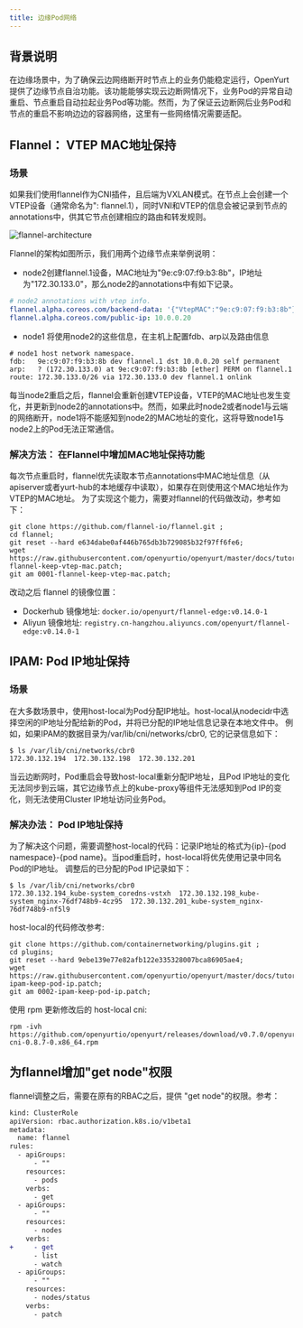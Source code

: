 ```yaml
---
title: 边缘Pod网络
---
```


## 背景说明

在边缘场景中，为了确保云边网络断开时节点上的业务仍能稳定运行，OpenYurt提供了边缘节点自治功能。该功能能够实现云边断网情况下，业务Pod的异常自动重启、节点重启自动拉起业务Pod等功能。然而，为了保证云边断网后业务Pod和节点的重启不影响边边的容器网络，这里有一些网络情况需要适配。

## Flannel： VTEP MAC地址保持
### 场景
如果我们使用flannel作为CNI插件，且后端为VXLAN模式。在节点上会创建一个VTEP设备（通常命名为": flannel.1），同时VNI和VTEP的信息会被记录到节点的annotations中，供其它节点创建相应的路由和转发规则。

![flannel-architecture](../../../../../../static/img/docs/user-manuals/network/flannel-architecture.png)

Flannel的架构如图所示，我们用两个边缘节点来举例说明：
- node2创建flannel.1设备，MAC地址为"9e:c9:07:f9:b3:8b"，IP地址为"172.30.133.0"，那么node2的annotations中有如下记录。
```yaml
# node2 annotations with vtep info.
flannel.alpha.coreos.com/backend-data: '{"VtepMAC":"9e:c9:07:f9:b3:8b"}'
flannel.alpha.coreos.com/public-ip: 10.0.0.20
```
- node1 将使用node2的这些信息，在主机上配置fdb、arp以及路由信息
```shell script
# node1 host network namespace.
fdb:   9e:c9:07:f9:b3:8b dev flannel.1 dst 10.0.0.20 self permanent
arp:   ? (172.30.133.0) at 9e:c9:07:f9:b3:8b [ether] PERM on flannel.1
route: 172.30.133.0/26 via 172.30.133.0 dev flannel.1 onlink
```
每当node2重启之后，flannel会重新创建VTEP设备，VTEP的MAC地址也发生变化，并更新到node2的annotations中。然而，如果此时node2或者node1与云端的网络断开，node1将不能感知到node2的MAC地址的变化，这将导致node1与node2上的Pod无法正常通信。

### 解决方法： 在Flannel中增加MAC地址保持功能
每次节点重启时，flannel优先读取本节点annotations中MAC地址信息（从apiserver或者yurt-hub的本地缓存中读取），如果存在则使用这个MAC地址作为VTEP的MAC地址。
为了实现这个能力，需要对flannel的代码做改动，参考如下：
```shell script
git clone https://github.com/flannel-io/flannel.git ;
cd flannel;
git reset --hard e634dabe0af446b765db3b729085b32f97ff6fe6;
wget https://raw.githubusercontent.com/openyurtio/openyurt/master/docs/tutorial/0001-flannel-keep-vtep-mac.patch;
git am 0001-flannel-keep-vtep-mac.patch;
```

改动之后 flannel 的镜像位置：

- Dockerhub 镜像地址: `docker.io/openyurt/flannel-edge:v0.14.0-1`
- Aliyun 镜像地址: `registry.cn-hangzhou.aliyuncs.com/openyurt/flannel-edge:v0.14.0-1`

## IPAM: Pod IP地址保持

### 场景
在大多数场景中，使用host-local为Pod分配IP地址。host-local从nodecidr中选择空闲的IP地址分配给新的Pod，并将已分配的IP地址信息记录在本地文件中。
例如，如果IPAM的数据目录为/var/lib/cni/networks/cbr0, 它的记录信息如下：
```shell script
$ ls /var/lib/cni/networks/cbr0
172.30.132.194  172.30.132.198  172.30.132.201
```
当云边断网时，Pod重启会导致host-local重新分配IP地址，且Pod IP地址的变化无法同步到云端，其它边缘节点上的kube-proxy等组件无法感知到Pod IP的变化，则无法使用Cluster IP地址访问业务Pod。

### 解决办法： Pod IP地址保持
为了解决这个问题，需要调整host-local的代码：记录IP地址的格式为{ip}-{pod namespace}-{pod name}。当pod重启时，host-local将优先使用记录中同名Pod的IP地址。
调整后的已分配的Pod IP记录如下：
```shell script
$ ls /var/lib/cni/networks/cbr0
172.30.132.194_kube-system_coredns-vstxh  172.30.132.198_kube-system_nginx-76df748b9-4cz95  172.30.132.201_kube-system_nginx-76df748b9-nf5l9
```
host-local的代码修改参考:
```shell script
git clone https://github.com/containernetworking/plugins.git ;
cd plugins;
git reset --hard 9ebe139e77e82afb122e335328007bca86905ae4;
wget https://raw.githubusercontent.com/openyurtio/openyurt/master/docs/tutorial/0002-ipam-keep-pod-ip.patch;
git am 0002-ipam-keep-pod-ip.patch;
```
使用 rpm 更新修改后的 host-local cni:

```shell script
rpm -ivh https://github.com/openyurtio/openyurt/releases/download/v0.7.0/openyurt-cni-0.8.7-0.x86_64.rpm
```

## 为flannel增加"get node"权限

flannel调整之后，需要在原有的RBAC之后，提供 "get node"的权限。参考：
```diff
kind: ClusterRole
apiVersion: rbac.authorization.k8s.io/v1beta1
metadata:
  name: flannel
rules:
  - apiGroups:
      - ""
    resources:
      - pods
    verbs:
      - get
  - apiGroups:
      - ""
    resources:
      - nodes
    verbs:
+     - get
      - list
      - watch
  - apiGroups:
      - ""
    resources:
      - nodes/status
    verbs:
      - patch
```
